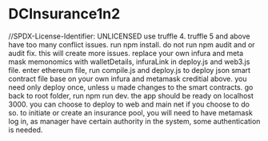 # DCInsurance1n2
//SPDX-License-Identifier: UNLICENSED
use truffle 4. truffle 5 and above have too many conflict issues.
run npm install.
do not run npm audit and or audit fix. this will create more issues.
replace your own infura and meta mask memonomics with walletDetails, infuraLink in deploy.js and web3.js file.
enter ethereum file, run compile.js and deploy.js to deploy json smart contract file base on your own infura and metamask creditial above.
you need only deploy once, unless u made changes to the smart contracts.
go back to root folder, run npm run dev.
the app should be ready on localhost 3000.
you can choose to deploy to web and main net if you choose to do so.
to initiate or create an insurance pool, you will need to have metamask log in, as manager have certain authority in the system, some authentication is needed.
